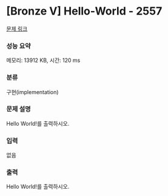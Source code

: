# [Bronze V] Hello-World - 2557 

[문제 링크](https://www.acmicpc.net/problem/2557) 

### 성능 요약

메모리: 13912 KB, 시간: 120 ms

### 분류

구현(implementation)

### 문제 설명

Hello World!를 출력하시오.
### 입력 

 없음
### 출력 

 Hello World!를 출력하시오.


